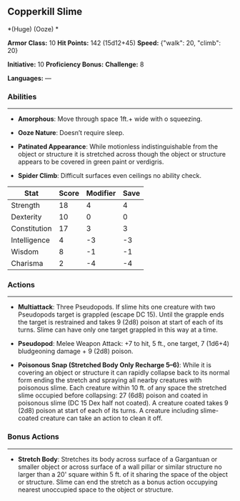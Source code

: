## Copperkill Slime
*(Huge) (Ooze) *

**Armor Class:** 10
**Hit Points:** 142 (15d12+45)
**Speed:** {"walk": 20, "climb": 20}

**Initiative:** 10
**Proficiency Bonus:**
**Challenge:** 8

**Languages:** —

### Abilities
 --- 
- **Amorphous**: Move through space 1ft.+ wide with o squeezing.

- **Ooze Nature**: Doesn’t require sleep.

- **Patinated Appearance**: While motionless indistinguishable from the object or structure it is stretched across though the object or structure appears to be covered in green paint or verdigris.

- **Spider Climb**: Difficult surfaces even ceilings no ability check.



| Stat | Score | Modifier | Save |
| ---- | ---- | ---- | ---- |
| Strength | 18 | 4 | 4 |
| Dexterity | 10 | 0 | 0 |
| Constitution | 17 | 3 | 3 |
| Intelligence | 4 | -3 | -3 |
| Wisdom | 8 | -1 | -1 |
| Charisma | 2 | -4 | -4 |

### Actions
 --- 
- **Multiattack**: Three Pseudopods. If slime hits one creature with two Pseudopods target is grappled (escape DC 15). Until the grapple ends the target is restrained and takes 9 (2d8) poison at start of each of its turns. Slime can have only one target grappled in this way at a time.

- **Pseudopod**: Melee Weapon Attack: +7 to hit, 5 ft., one target, 7 (1d6+4) bludgeoning damage + 9 (2d8) poison.

- **Poisonous Snap (Stretched Body Only Recharge 5–6)**: While it is covering an object or structure it can rapidly collapse back to its normal form ending the stretch and spraying all nearby creatures with poisonous slime. Each creature within 10 ft. of any space the stretched slime occupied before collapsing: 27 (6d8) poison and coated in poisonous slime (DC 15 Dex half not coated). A creature coated takes 9 (2d8) poison at start of each of its turns. A creature including slime-coated creature can take an action to clean it off.

### Bonus Actions
 --- 
- **Stretch Body**: Stretches its body across surface of a Gargantuan or smaller object or across surface of a wall pillar or similar structure no larger than a 20' square within 5 ft. of it sharing the space of the object or structure. Slime can end the stretch as a bonus action occupying nearest unoccupied space to the object or structure.

